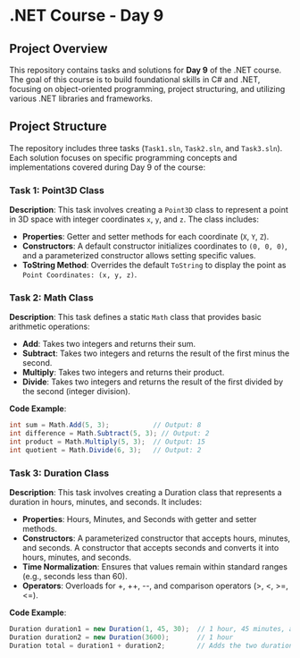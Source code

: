 # .NET Course - Day 9

## Project Overview
This repository contains tasks and solutions for **Day 9** of the .NET course. The goal of this course is to build foundational skills in C# and .NET, focusing on object-oriented programming, project structuring, and utilizing various .NET libraries and frameworks.

## Project Structure
The repository includes three tasks (`Task1.sln`, `Task2.sln`, and `Task3.sln`). Each solution focuses on specific programming concepts and implementations covered during Day 9 of the course:

### Task 1: Point3D Class
**Description**: This task involves creating a `Point3D` class to represent a point in 3D space with integer coordinates `x`, `y`, and `z`. The class includes:
- **Properties**: Getter and setter methods for each coordinate (`X`, `Y`, `Z`).
- **Constructors**: A default constructor initializes coordinates to `(0, 0, 0)`, and a parameterized constructor allows setting specific values.
- **ToString Method**: Overrides the default `ToString` to display the point as `Point Coordinates: (x, y, z)`.

### Task 2: Math Class
**Description**: This task defines a static `Math` class that provides basic arithmetic operations:
- **Add**: Takes two integers and returns their sum.
- **Subtract**: Takes two integers and returns the result of the first minus the second.
- **Multiply**: Takes two integers and returns their product.
- **Divide**: Takes two integers and returns the result of the first divided by the second (integer division).

**Code Example**:
```csharp
int sum = Math.Add(5, 3);           // Output: 8
int difference = Math.Subtract(5, 3); // Output: 2
int product = Math.Multiply(5, 3);  // Output: 15
int quotient = Math.Divide(6, 3);   // Output: 2
```
### Task 3: Duration Class
**Description**: This task involves creating a Duration class that represents a duration in hours, minutes, and seconds. It includes:

- **Properties**: Hours, Minutes, and Seconds with getter and setter methods.
- **Constructors**:
A parameterized constructor that accepts hours, minutes, and seconds.
A constructor that accepts seconds and converts it into hours, minutes, and seconds.
- **Time Normalization**: Ensures that values remain within standard ranges (e.g., seconds less than 60).
- **Operators**: Overloads for +, ++, --, and comparison operators (>, <, >=, <=).


**Code Example**:
```csharp
Duration duration1 = new Duration(1, 45, 30);  // 1 hour, 45 minutes, and 30 seconds
Duration duration2 = new Duration(3600);       // 1 hour
Duration total = duration1 + duration2;        // Adds the two durations
```
